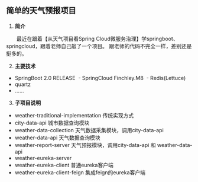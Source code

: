 ## 简单的天气预报项目

1. **简介**

&emsp;&emsp;最近在跟着【从天气项目看Spring Cloud微服务治理】学springboot、springcloud，跟着老师自己敲了一个项目。
跟老师的代码不完全一样，差别还是挺多的。

2. **主要技术**
  - SpringBoot 2.0 RELEASE 
  - SpringCloud Finchley.M8 
  - Redis(Lettuce) 
  - quartz 
  - ...... 

3. **子项目说明**

  - weather-traditional-implementation 传统实现方式
  - city-data-api 城市数据查询模块
  - weather-data-collection 天气数据采集模块，调用city-data-api
  - weather-data-api 天气数据查询模块
  - weather-report-server 天气预报模块，调用city-data-api 和 weather-data-api
  - weather-eureka-server
  - weather-eureka-client 普通eureka客户端
  - weather-eureka-client-feign 集成feign的eureka客户端
